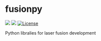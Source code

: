 # fusionpy

[![](https://img.shields.io/pypi/v/pybedrock.svg?label=PyPI&style=flat-square)](https://pypi.org/pypi/fusionpy/)
[![](https://img.shields.io/pypi/pyversions/pybedrock.svg?label=Python&color=yellow&style=flat-square)](https://pypi.org/pypi/fusionpy/)
[![License](https://img.shields.io/badge/license-MIT-blue.svg?label=License&style=flat-square)](LICENSE)

Python libralies for laser fusion development
